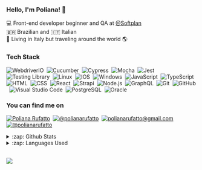 ### Hello, I'm Poliana! 👋

💻 Front-end developer beginner and QA at [@Softplan](https://www.softplan.com.br/) <br>
🇧🇷 Brazilian and 🇮🇹 Italian <br>
🏡 Living in Italy but traveling around the world 🌎
<br/>


### Tech Stack
![WebdriverIO](https://img.shields.io/badge/-WebdriverIO-000)&nbsp;
![Cucumber](https://img.shields.io/badge/-Cucumber-000?style=flat&logo=cucumber&logoColor=23D96C)&nbsp;
![Cypress](https://img.shields.io/badge/-Cypress-000?style=flat&logo=cypress&logoColor=17202C)&nbsp;
![Mocha](https://img.shields.io/badge/-Mocha-000?style=flat&logo=mocha&logoColor=8D6748)&nbsp;
![Jest](https://img.shields.io/badge/-Jest-000?style=flat&logo=Jest&logoColor=C21325)&nbsp;
![Testing Library](https://img.shields.io/badge/-Testing%20Library-000?style=flat&logo=testing-library&logoColor=E33332)&nbsp;
![Linux](https://img.shields.io/badge/-Linux-000?style=flat&logo=linux&logoColor=FCC624)&nbsp;
![IOS](https://img.shields.io/badge/-IOS-000?style=flat&logo=ios&logoColor=000000)&nbsp;
![Windows](https://img.shields.io/badge/-Windows-000?style=flat&logo=windows&logoColor=0078D6)&nbsp;
![JavaScript](https://img.shields.io/badge/-JavaScript-000?&logo=JavaScript&logoColor=ddc508)&nbsp;
![TypeScript](https://img.shields.io/badge/-TypeScript-000?style=flat&logo=TypeScript&logoColor=3178C6$color=0d1117)&nbsp;
![HTML](https://img.shields.io/badge/-HTML-000?style=flat&logo=HTML5)&nbsp;
![CSS](https://img.shields.io/badge/-CSS-000?style=flat&logo=CSS3&logoColor=1572B6)&nbsp;
![React](https://img.shields.io/badge/-React-000?style=flat&logo=react)&nbsp;
![Strapi](https://img.shields.io/badge/-Strapi-000?style=flat&logo=strapi&logoColor=2E7EEA)&nbsp;
![Node.js](https://img.shields.io/badge/-Node.js-000?style=flat&logo=node.js)&nbsp;
![GraphQL](https://img.shields.io/badge/-GraphQL-000?style=flat&logo=GraphQL&logoColor=E10098)&nbsp;
![Git](https://img.shields.io/badge/-Git-000?style=flat&logo=git)&nbsp;
![GitHub](https://img.shields.io/badge/-GitHub-000?style=flat&logo=github)&nbsp;
![Visual Studio Code](https://img.shields.io/badge/-Visual%20Studio%20Code-000?style=flat&logo=visual-studio-code&logoColor=007ACC)&nbsp;
![PostgreSQL](https://img.shields.io/badge/-PostgreSQL-000?style=flat&logo=PostgreSQL&logoColor=336791)&nbsp;
![Oracle](https://img.shields.io/badge/-Oracle-000?style=flat&logo=Oracle&logoColor=F80000)&nbsp;


### You can find me on
[![Poliana Rufatto](https://img.shields.io/badge/-Poliana%20Rufatto-0077B5?style=flat-square&logo=Linkedin&logoColor=white&link=https://www.linkedin.com/in/polianarufatto/)](https://www.linkedin.com/in/polianarufatto/)&nbsp;
[![@polianarufatto](https://img.shields.io/badge/-@polianarufatto-E4405F?style=flat-square&logo=Instagram&logoColor=white&link=https://www.instagram.com/polianarufatto/)](https://www.instagram.com/polianarufatto/)&nbsp;
[![polianarufatto@gmail.com](https://img.shields.io/badge/-polianarufatto@gmail.com-D14836?style=flat-square&logo=Gmail&logoColor=white&link=mailto:polianarufatto@gmail.com)](mailto:polianarufatto@gmail.com)&nbsp;
[![@polianarufatto](https://img.shields.io/badge/-@polianarufatto-1DA1F2?style=flat-square&logo=twitter&logoColor=white&link=https://www.twitter.com/polianarufatto)](https://www.twitter.com/polianarufatto)&nbsp;

<details>
  <summary>:zap: Github Stats</summary>
  <img src="https://github-readme-stats.vercel.app/api?username=polianarufatto&hide_title=true&hide_border=true&show_icons=true&count_private=true&line_height=21&text_color=8b949e&icon_color=8b949e&bg_color=0d1117&theme=dracula">
</details>

<details>
  <summary>:zap: Languages Used</summary>
  <img src="https://github-readme-stats.vercel.app/api/top-langs/?username=polianarufatto&hide=html&hide_title=true&hide_border=true&layout=compact&langs_count=7&text_color=8b949e&icon_color=8b949e&bg_color=0d1117&theme=dracula">
</details>
<br/>

![](http://estruyf-github.azurewebsites.net/api/VisitorHit?user=polianarufatto&repo=github-visitors-badge&countColorcountColor&countColor=000)
